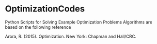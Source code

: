 # OptimizationCodes
Python Scripts for Solving Example Optimization Problems
Algorithms are based on the following reference

Arora, R. (2015). Optimization. New York: Chapman and Hall/CRC.
